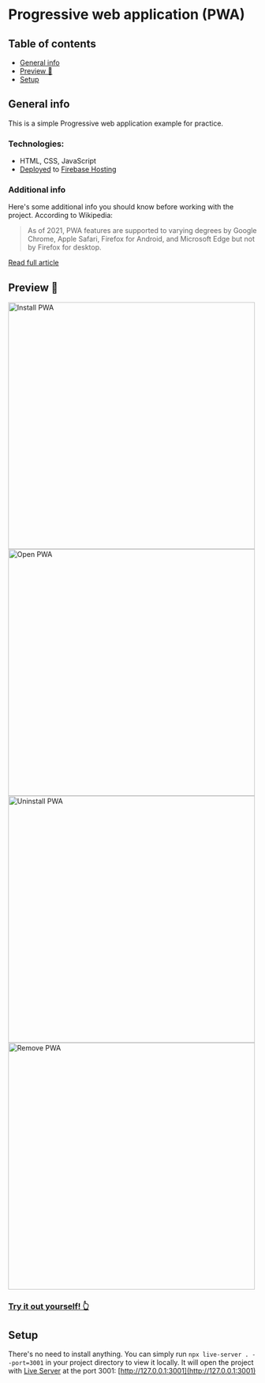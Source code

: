 # Progressive web application (PWA)

## Table of contents
* [General info](#general-info)
* [Preview 👀](#preview-)
* [Setup](#setup)

## General info
This is a simple Progressive web application example for practice.

### Technologies:
* HTML, CSS, JavaScript
* [Deployed](https://pwa-pract1ce.web.app/) to [Firebase Hosting](https://firebase.google.com/docs/hosting)

### Additional info
Here's some additional info you should know before working with the project. According to Wikipedia:
> As of 2021, PWA features are supported to varying degrees by Google Chrome, Apple Safari, Firefox for Android, and Microsoft Edge but not by Firefox for desktop.

[Read full article](https://en.wikipedia.org/wiki/Progressive_web_application) 

## Preview 👀
<img src="https://user-images.githubusercontent.com/85896378/152685570-5b4e6cb4-e97a-47eb-a4fc-825e2a36ca4f.png" alt="Install PWA" width="500px">
<img src="https://user-images.githubusercontent.com/85896378/152685572-2f192585-b083-47ad-90e7-27ef6c29aaef.png" alt="Open PWA" width="500px">
<img src="https://user-images.githubusercontent.com/85896378/152685573-61d62759-2e98-4b1d-82de-048618bb2b3d.png" alt="Uninstall PWA" width="500px">
<img src="https://user-images.githubusercontent.com/85896378/152685576-eafc58fc-56f0-4591-9d5b-4a91fb3d92dc.png" alt="Remove PWA" width="500px">

### [Try it out yourself! 👆](https://pwa-pract1ce.web.app/)

## Setup

There's no need to install anything. You can simply run `npx live-server . --port=3001` in your project directory to view it locally.
It will open the project with [Live Server](https://www.npmjs.com/package/live-server) at the port 3001: [http://127.0.0.1:3001](http://127.0.0.1:3001)
